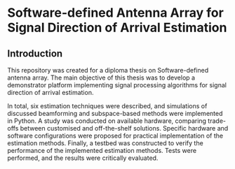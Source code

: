 # Software-defined Antenna Array for Signal Direction of Arrival Estimation

## Introduction

This repository was created for a diploma thesis on Software-defined antenna array. The main objective of this thesis was to develop a demonstrator platform implementing signal processing algorithms for signal direction of arrival estimation. 

In total, six estimation techniques were described, and simulations of discussed beamforming and subspace-based methods were implemented in Python. A study was conducted on available hardware, comparing trade-offs between customised and off-the-shelf solutions. Specific hardware and software configurations were proposed for practical implementation of the estimation methods. Finally, a testbed was constructed to verify the performance of the implemented estimation methods. Tests were performed, and the results were critically evaluated.
